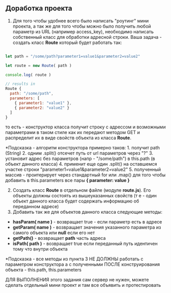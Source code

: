 ## Доработка проекта

1. Для того чтобы удобнее всего было написать "роутинг" мини проекта, а так же для того чтобы можно было получить любой параметр из URL (например access_key), необходимо написать собственный класс для обработки адресной строки. Ваша задача - создать класс **Route** который будет работать так:

```js

let path = "/some/path?parameter1=value1&parameter2=value2"

let route = new Route( path )

console.log( route )

// results in
Route {
  path: "/some/path",
  parameters: [
    { parameter1: "value1" },
    { parameter2: "value2" }
  ]
}

```
то есть - конструктор класса получит строку с адрессом и возможными параметрами в таком стиле как их передают методом GET и распределит их в виде свойств объекта из класса **Route**. 

*Подсказка - алгоритм конструктора примерно таков:
    1. получит path (String)
    2. одним .split() отсечет путь от url параметров через "?"
    3. установит адрес без параметров (напр - "/some/path") в this.path (в объект данного класса)
    4. применит еще один .split() на оставшемся участке строки "parameter1=value1&parameter2=value2"
    5. полученный массив - проитерирует через стандартный for или .map() для того чтобы добавить в this.parameters все пары **{ parameter: value }**

2. Создать класс **Route** в отдельном файле (модуле **route.js**). Его объекты должны состоять из вышеуказанных свойств (т е - один объект данного класса будет содержать информацию об переданном адресе)
3. Добавить так же для объектов данного класса следующие методы:
  * **hasParam( name )** - возвращает true - если параметр есть в адресе
  * **getParam( name )** - возвращает значения указанного параметра из самого объекта или **null** если его нет
  * **getPath()** - возвращает **path** часть адреса
  * **isPath( path )**  - возвращает true если переданный путь идентичен тому что внутри объекта

*Подсказка - все методы из пункта 3 НЕ ДОЛЖНЫ работать с параметром конструктора а с полученными ПОСЛЕ конструирования объекта  - this.path, this.parameters

ДЛЯ ВЫПОЛНЕНИЯ этого задания сам сервер не нужен, можете сделать отдельный мини проект и там все объявить и протестировать

